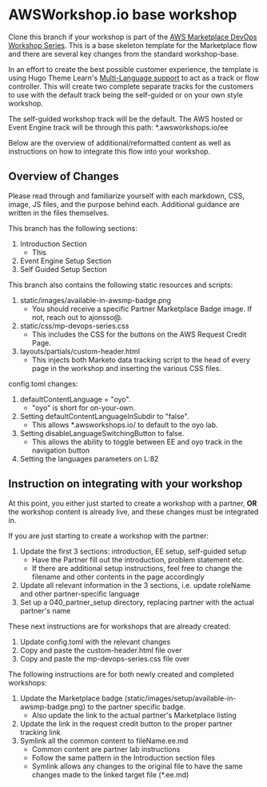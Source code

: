 

# AWSWorkshop.io base workshop 

Clone this branch if your workshop is part of the [AWS Marketplace DevOps Workshop Series](https://pages.awscloud.com/awsmp-h2-dev-aws-marketplace-devops-workshop-series.html). This is a base skeleton template for the Marketplace flow and there are several key changes from the standard workshop-base. 

In an effort to create the best possible customer experience, the template is using Hugo Theme Learn's [Multi-Language support](https://learn.netlify.app/en/cont/i18n/) to act as a track or flow controller. This will create two complete separate tracks for the customers to use with the default track being the self-guided or on your own style workshop. 

The self-guided workshop track will be the default. The AWS hosted or Event Engine track will be through this path: *.awsworkshops.io/ee

Below are the overview of additional/reformatted content as well as instructions on how to integrate this flow into your workshop.


## Overview of Changes
Please read through and familiarize yourself with each markdown, CSS, image, JS files, and the purpose behind each. Additional guidance are written in the files themselves. 

This branch has the following sections:
1. Introduction Section
   * This
1. Event Engine Setup Section
1. Self Guided Setup Section

This branch also contains the following static resources and scripts:
1. static/images/available-in-awsmp-badge.png
   * You should receive a specific Partner Marketplace Badge image. If not, reach out to ajonsso@.
1. static/css/mp-devops-series.css
   * This includes the CSS for the buttons on the AWS Request Credit Page.
1. layouts/partials/custom-header.html
    * This injects both Marketo data tracking script to the head of every page in the workshop and inserting the various CSS files.

config.toml changes:
1. defaultContentLanguage = "oyo".
   * "oyo" is short for on-your-own.
1. Setting defaultContentLanguageInSubdir to "false".
   * This allows *.awsworkshops.io/ to default to the oyo lab.
1. Setting disableLanguageSwitchingButton to false.
   * This allows the ability to toggle between EE and oyo track in the navigation button
1. Setting the languages parameters on L:82

## Instruction on integrating with your workshop
At this point, you either just started to create a workshop with a partner, **OR** the workshop content is already live, and these changes must be integrated in.

If you are just starting to create a workshop with the partner:
1. Update the first 3 sections: introduction, EE setup, self-guided setup
   * Have the Partner fill out the introduction, problem statement etc.
   * If there are additional setup instructions, feel free to change the filename and other contents in the page accordingly
1. Update all relevant information in the 3 sections, i.e. update roleName and other partner-specific language
1. Set up a 040_partner_setup directory, replacing partner with the actual partner's name

These next instructions are for workshops that are already created:
1. Update config.toml with the relevant changes
1. Copy and paste the custom-header.html file over
1. Copy and paste the mp-devops-series.css file over

The following instructions are for both newly created and completed workshops:
1. Update the Marketplace badge (static/images/setup/available-in-awsmp-badge.png) to the partner specific badge.
   * Also update the link to the actual partner's Marketplace listing
1. Update the link in the request credit button to the proper partner tracking link
1. Symlink all the common content to fileName.ee.md
   * Common content are partner lab instructions
   * Follow the same pattern in the Introduction section files
   * Symlink allows any changes to the original file to have the same changes made to the linked target file (*.ee.md)


